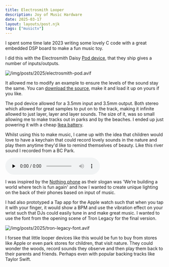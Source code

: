 ```yaml
---
title: Electrosmith Looper
description: Joy of Music Hardware
date: 2025-03-17
layout: layouts/post.njk
tags: ["musictv"]
---
```

I spent some time late 2023 writing some lovely C code with a great embedded DSP board to make a fun music toy.

I did this with the Electrosmith Daisy [Pod device](https://electro-smith.com/products/pod), that they ship gives a number of inputs/outputs.

![/img/posts/2025/electrosmith-pod.avif](/img/posts/2025/electrosmith-pod.avif)

It allowed me to modify an example to ensure the levels of the sound stay the same. You can [download the source](http://github.com/kalvir781/looper), make it and load it up on yours if you like.

The pod device allowed for a 3.5mm input and 3.5mm output. Both stereo which allowed for great samples to put on to the track, making it infinite allowed to just layer, layer and layer sounds. The size of it, was so small allowing me to make tracks out in parks and by the beaches. I ended up just powering it with a cheap [Ikea battery](https://www.ikea.com/gb/en/p/varmfront-power-bank-blue-70555647/).

Whilst using this to make music, I came up with the idea that children would love to have a keychain that could record lovely sounds in the nature and play them anytime they'd like to remind themselves of beauty. Like this river sound I recorded from a BC Park.

<audio controls preload="none">
<source src="/music/river-sounds.mp3" type="audio/mp3">
</audio>


I was inspired by the [Nothing phone](https://nothing.tech/pages/about) as their slogan was 'We’re building a world where tech is fun again' and how I wanted to create unique lighting on the back of their phones based on input of music.

I had also prototyped a Tap app for the Apple watch such that when you tap it with your finger, it would show a BPM and use the vibration effect on your wrist such that DJs could easily tune in and make great music. I wanted to use the font from the opening scene of Tron Legacy for the final version.

![/img/posts/2025/tron-legacy-font.avif](/img/posts/2025/tron-legacy-font.avif)

I forsee that little looper devices like this would be fun to buy from stores like Apple or even park stores for children, that visit nature. They could wonder the woods, record sounds they observe and then play them back to their parents and friends. Perhaps even with popular backing tracks like Taylor Swift.
